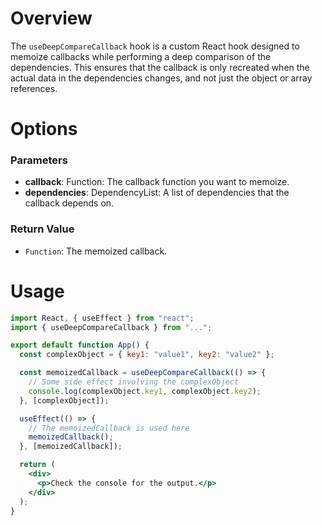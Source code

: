 # Overview

The `useDeepCompareCallback` hook is a custom React hook designed to memoize callbacks while performing a deep comparison of the dependencies. This ensures that the callback is only recreated when the actual data in the dependencies changes, and not just the object or array references.

# Options

### Parameters

- **callback**: Function: The callback function you want to memoize.
- **dependencies**: DependencyList: A list of dependencies that the callback depends on.

### Return Value

- `Function`: The memoized callback.

# Usage

```jsx
import React, { useEffect } from "react";
import { useDeepCompareCallback } from "...";

export default function App() {
  const complexObject = { key1: "value1", key2: "value2" };

  const memoizedCallback = useDeepCompareCallback(() => {
    // Some side effect involving the complexObject
    console.log(complexObject.key1, complexObject.key2);
  }, [complexObject]);

  useEffect(() => {
    // The memoizedCallback is used here
    memoizedCallback();
  }, [memoizedCallback]);

  return (
    <div>
      <p>Check the console for the output.</p>
    </div>
  );
}
```
